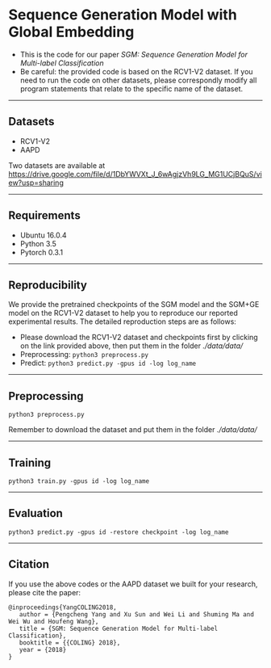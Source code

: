 # Sequence Generation Model with Global Embedding
- This is the code for our paper *SGM: Sequence Generation Model for Multi-label Classification*
- Be careful: the provided code is based on the RCV1-V2 dataset. If you need to run the code on other datasets, please correspondly modify all program statements that relate to the specific name of the dataset.

***********************************************************

## Datasets
* RCV1-V2
* AAPD

Two datasets are available at https://drive.google.com/file/d/1DbYWVXt_J_6wAgjzVh9LG_MG1UCjBQuS/view?usp=sharing

***************************************************************

## Requirements
* Ubuntu 16.0.4
* Python 3.5
* Pytorch 0.3.1

***************************************************************

## Reproducibility
We provide the pretrained checkpoints of the SGM model and the SGM+GE model on the RCV1-V2 dataset to help you to reproduce our reported experimental results. The detailed reproduction steps are as follows:

- Please download the RCV1-V2 dataset and checkpoints first by clicking on the link provided above, then put them in the folder *./data/data/*
- Preprocessing: ```python3 preprocess.py ```
- Predict: ```python3 predict.py -gpus id -log log_name```

***************************************************************

## Preprocessing
```
python3 preprocess.py 
```
Remember to download the dataset and put them in the folder *./data/data/*

***************************************************************

## Training
```
python3 train.py -gpus id -log log_name
```

****************************************************************

## Evaluation
```
python3 predict.py -gpus id -restore checkpoint -log log_name
```

*******************************************************************

## Citation
If you use the above codes or the AAPD dataset we built for your research, please cite the paper:

```
@inproceedings{YangCOLING2018,
   author = {Pengcheng Yang and Xu Sun and Wei Li and Shuming Ma and Wei Wu and Houfeng Wang},
   title = {SGM: Sequence Generation Model for Multi-label Classification},
   booktitle = {{COLING} 2018},
   year = {2018}
}
```
